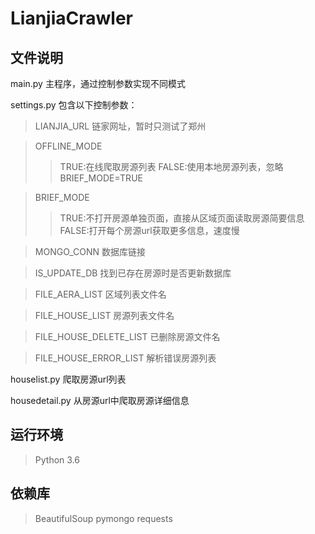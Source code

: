 # LianjiaCrawler
## 文件说明

 main.py 主程序，通过控制参数实现不同模式<br>

 settings.py 包含以下控制参数：
> LIANJIA_URL 链家网址，暂时只测试了郑州<br>

> OFFLINE_MODE<br>
>> TRUE:在线爬取房源列表
>> FALSE:使用本地房源列表，忽略BRIEF_MODE=TRUE

> BRIEF_MODE<br>
>> TRUE:不打开房源单独页面，直接从区域页面读取房源简要信息
>> FALSE:打开每个房源url获取更多信息，速度慢

> MONGO_CONN 数据库链接<br>

> IS_UPDATE_DB 找到已存在房源时是否更新数据库<br>

> FILE_AERA_LIST 区域列表文件名<br>

> FILE_HOUSE_LIST 房源列表文件名<br>

> FILE_HOUSE_DELETE_LIST 已删除房源文件名<br>

> FILE_HOUSE_ERROR_LIST 解析错误房源列表<br>

 houselist.py 爬取房源url列表<br>

 housedetail.py 从房源url中爬取房源详细信息<br>

## 运行环境
> Python 3.6

## 依赖库
> BeautifulSoup
> pymongo
> requests
